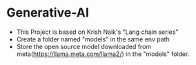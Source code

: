 # Generative-AI

- This Project is based on Krish Naik's "Lang chain series"
- Create a folder named "models" in the same env path
- Store the open source model downloaded from meta(https://llama.meta.com/llama2/) in the "models" folder.
